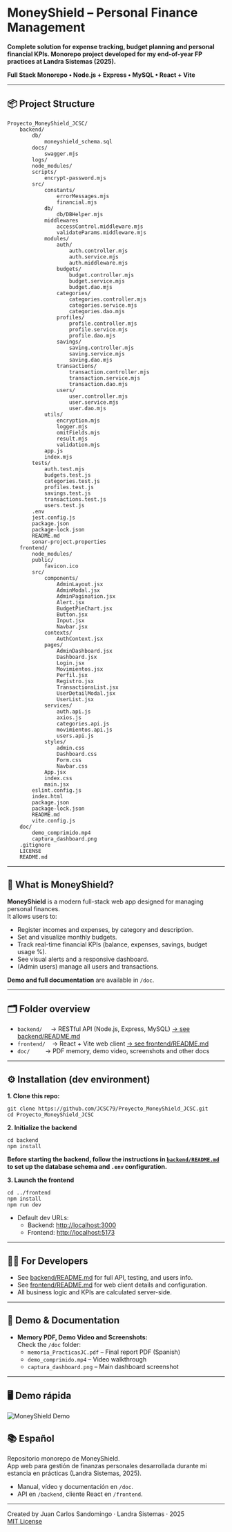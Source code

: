 # MoneyShield – Personal Finance Management
**Complete solution for expense tracking, budget planning and personal financial KPIs. Monorepo project developed for my end-of-year FP practices at Landra Sistemas (2025).**

**Full Stack Monorepo • Node.js + Express • MySQL • React + Vite**

---

## 📦 Project Structure
```
Proyecto_MoneyShield_JCSC/
    backend/
        db/
            moneyshield_schema.sql
        docs/
            swagger.mjs
        logs/
        node_modules/
        scripts/
            encrypt-password.mjs
        src/
            constants/
                errorMessages.mjs
                financial.mjs
            db/    
                db/DBHelper.mjs
            middlewares
                accessControl.middleware.mjs
                validateParams.middleware.mjs
            modules/
                auth/
                    auth.controller.mjs
                    auth.service.mjs
                    auth.middleware.mjs
                budgets/
                    budget.controller.mjs
                    budget.service.mjs
                    budget.dao.mjs
                categories/
                    categories.controller.mjs
                    categories.service.mjs
                    categories.dao.mjs
                profiles/
                    profile.controller.mjs
                    profile.service.mjs
                    profile.dao.mjs
                savings/
                    saving.controller.mjs
                    saving.service.mjs
                    saving.dao.mjs
                transactions/
                    transaction.controller.mjs
                    transaction.service.mjs
                    transaction.dao.mjs
                users/
                    user.controller.mjs
                    user.service.mjs
                    user.dao.mjs
            utils/ 
                encryption.mjs
                logger.mjs
                omitFields.mjs
                result.mjs
                validation.mjs   
            app.js         
            index.mjs
        tests/
            auth.test.mjs
            budgets.test.js
            categories.test.js
            profiles.test.js
            savings.test.js
            transactions.test.js
            users.test.js
        .env
        jest.config.js
        package.json
        package-lock.json
        README.md
        sonar-project.properties
    frontend/
        node_modules/
        public/
            favicon.ico
        src/
            components/
                AdminLayout.jsx
                AdminModal.jsx
                AdminPagination.jsx
                Alert.jsx
                BudgetPieChart.jsx
                Button.jsx
                Input.jsx
                Navbar.jsx
            contexts/
                AuthContext.jsx
            pages/
                AdminDashboard.jsx
                Dashboard.jsx
                Login.jsx
                Movimientos.jsx
                Perfil.jsx
                Registro.jsx
                TransactionsList.jsx
                UserDetailModal.jsx
                UserList.jsx
            services/
                auth.api.js
                axios.js
                categories.api.js
                movimientos.api.js
                users.api.js
            styles/
                admin.css
                Dashboard.css
                Form.css
                Navbar.css
            App.jsx
            index.css
            main.jsx
        eslint.config.js
        index.html
        package.json
        package-lock.json
        README.md
        vite.config.js
    doc/
        demo_comprimido.mp4
        captura_dashboard.png
    .gitignore
    LICENSE
    README.md
```
---

## 🚀 What is MoneyShield?

**MoneyShield** is a modern full-stack web app designed for managing personal finances.  
It allows users to:
- Register incomes and expenses, by category and description.
- Set and visualize monthly budgets.
- Track real-time financial KPIs (balance, expenses, savings, budget usage %).
- See visual alerts and a responsive dashboard.
- (Admin users) manage all users and transactions.

**Demo and full documentation** are available in `/doc`.

---

## 🗂️ Folder overview

- `backend/` &nbsp;&nbsp;&nbsp;&nbsp;→ RESTful API (Node.js, Express, MySQL) [→ see backend/README.md](./backend/README.md)
- `frontend/` &nbsp;&nbsp;&nbsp;→ React + Vite web client [→ see frontend/README.md](./frontend/README.md)
- `doc/` &nbsp;&nbsp;&nbsp;&nbsp;&nbsp;&nbsp;&nbsp;&nbsp;→ PDF memory, demo video, screenshots and other docs

---

## ⚙️ Installation (dev environment)

**1. Clone this repo:**
```
git clone https://github.com/JCSC79/Proyecto_MoneyShield_JCSC.git
cd Proyecto_MoneyShield_JCSC
```
**2. Initialize the backend**
```
cd backend
npm install
```
**Before starting the backend, follow the instructions in [`backend/README.md`](./backend/README.md) to set up the database schema and `.env` configuration.**

**3. Launch the frontend**
```
cd ../frontend
npm install
npm run dev
```

- Default dev URLs:  
    - Backend: [http://localhost:3000](http://localhost:3000)  
    - Frontend: [http://localhost:5173](http://localhost:5173)

---

## 🧑‍💻 For Developers

- See [backend/README.md](./backend/README.md) for full API, testing, and users info.
- See [frontend/README.md](./frontend/README.md) for web client details and configuration.
- All business logic and KPIs are calculated server-side.

---

## 🎦 Demo & Documentation

- **Memory PDF, Demo Video and Screenshots:**  
  Check the `/doc` folder:
    - `memoria_PracticasJC.pdf` – Final report PDF (Spanish)
    - `demo_comprimido.mp4` – Video walkthrough
    - `captura_dashboard.png` – Main dashboard screenshot

---

## 🖥️ Demo rápida

![MoneyShield Demo](./doc/demo.gif)


## 📚 Español

Repositorio monorepo de MoneyShield.  
App web para gestión de finanzas personales desarrollada durante mi estancia en prácticas (Landra Sistemas, 2025).

- Manual, vídeo y documentación en `/doc`.
- API en `/backend`, cliente React en `/frontend`.

---

Created by Juan Carlos Sandomingo · Landra Sistemas · 2025  
[MIT License](./LICENSE)






